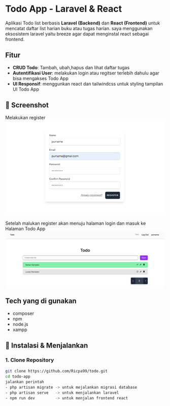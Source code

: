 # Todo App - Laravel & React
Aplikasi Todo list berbasis **Laravel (Backend)** dan **React (Frontend)** untuk mencatat daftar list harian buku atau tugas harian. saya menggunakan eksosistem laravel yaitu breeze agar dapat menginstal react sebagai frontend.

## Fitur
- **CRUD Todo**: Tambah, ubah,hapus dan lihat daftar tugas
- **Autentifikasi User**: melakukan login atau regitser terlebih dahulu agar bisa mengakses Todo App
- **UI Responsif**: menggunkan react dan tailwindcss untuk styling tampilan UI Todo App

## 📸 Screenshot
Melakukan register
![image alt](https://github.com/Ricpa99/todo/blob/d766045e8b1a79bfd11891187bd5d8cff01a1337/laravel%20-%20react/img/register.png)

Setelah malukan register akan menuju halaman login dan masuk ke Halaman Todo App
![image alt](https://github.com/Ricpa99/todo/blob/6991821e0214d2269208a4741fd170f920ed7aa8/laravel%20-%20react/img/home.png)

## Tech yang di gunakan
- composer
- npm
- node.js
- xampp

## 🔧 Instalasi & Menjalankan
### **1. Clone Repository**
```sh
git clone https://github.com/Ricpa99/todo.git
cd todo-app
jalankan perintah
- php artisan migrate -> untuk mejalankan migrasi database
- php artisan serve   -> untuk menjalankan laravel
- npm run dev         -> untuk menjalan frontend react
```
